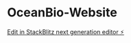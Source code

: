 # OceanBio-Website

[Edit in StackBlitz next generation editor ⚡️](https://stackblitz.com/~/github.com/NexeosAI/OceanBio-Website)